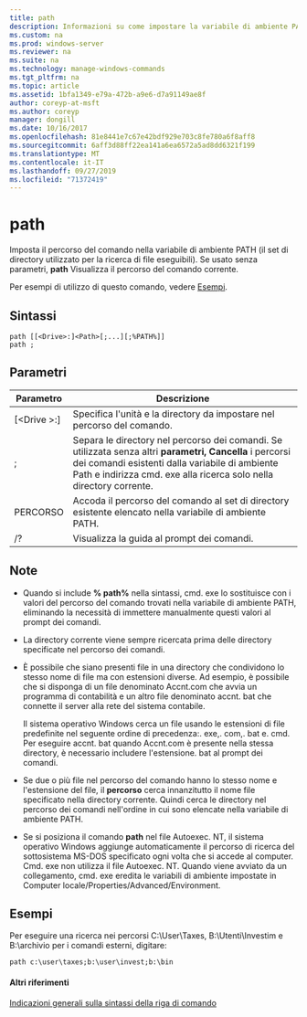 ```yaml
---
title: path
description: Informazioni su come impostare la variabile di ambiente PATH.
ms.custom: na
ms.prod: windows-server
ms.reviewer: na
ms.suite: na
ms.technology: manage-windows-commands
ms.tgt_pltfrm: na
ms.topic: article
ms.assetid: 1bfa1349-e79a-472b-a9e6-d7a91149ae8f
author: coreyp-at-msft
ms.author: coreyp
manager: dongill
ms.date: 10/16/2017
ms.openlocfilehash: 81e8441e7c67e42bdf929e703c8fe780a6f8aff8
ms.sourcegitcommit: 6aff3d88ff22ea141a6ea6572a5ad8dd6321f199
ms.translationtype: MT
ms.contentlocale: it-IT
ms.lasthandoff: 09/27/2019
ms.locfileid: "71372419"
---
```

# <a name="path"></a>path



Imposta il percorso del comando nella variabile di ambiente PATH (il set di directory utilizzato per la ricerca di file eseguibili). Se usato senza parametri, **path** Visualizza il percorso del comando corrente.

Per esempi di utilizzo di questo comando, vedere [Esempi](#BKMK_examples).

## <a name="syntax"></a>Sintassi

```
path [[<Drive>:]<Path>[;...][;%PATH%]]
path ;
```

## <a name="parameters"></a>Parametri

|     Parametro     |                                                                                                     Descrizione                                                                                                      |
|-------------------|----------------------------------------------------------------------------------------------------------------------------------------------------------------------------------------------------------------------|
| [\<Drive >:] <Path> |                                                                            Specifica l'unità e la directory da impostare nel percorso del comando.                                                                             |
|         ;         | Separa le directory nel percorso dei comandi. Se utilizzata senza altri **parametri, Cancella** i percorsi dei comandi esistenti dalla variabile di ambiente Path e indirizza cmd. exe alla ricerca solo nella directory corrente. |
|      PERCORSO       |                                                         Accoda il percorso del comando al set di directory esistente elencato nella variabile di ambiente PATH.                                                         |
|        /?         |                                                                                         Visualizza la guida al prompt dei comandi.                                                                                         |

## <a name="remarks"></a>Note

-   Quando si include **% path%** nella sintassi, cmd. exe lo sostituisce con i valori del percorso del comando trovati nella variabile di ambiente PATH, eliminando la necessità di immettere manualmente questi valori al prompt dei comandi.
-   La directory corrente viene sempre ricercata prima delle directory specificate nel percorso dei comandi.
-   È possibile che siano presenti file in una directory che condividono lo stesso nome di file ma con estensioni diverse. Ad esempio, è possibile che si disponga di un file denominato Accnt.com che avvia un programma di contabilità e un altro file denominato accnt. bat che connette il server alla rete del sistema contabile.

    Il sistema operativo Windows cerca un file usando le estensioni di file predefinite nel seguente ordine di precedenza:. exe,. com,. bat e. cmd. Per eseguire accnt. bat quando Accnt.com è presente nella stessa directory, è necessario includere l'estensione. bat al prompt dei comandi.
-   Se due o più file nel percorso del comando hanno lo stesso nome e l'estensione del file, il **percorso** cerca innanzitutto il nome file specificato nella directory corrente. Quindi cerca le directory nel percorso dei comandi nell'ordine in cui sono elencate nella variabile di ambiente PATH.
-   Se si posiziona il comando **path** nel file Autoexec. NT, il sistema operativo Windows aggiunge automaticamente il percorso di ricerca del sottosistema MS-DOS specificato ogni volta che si accede al computer. Cmd. exe non utilizza il file Autoexec. NT. Quando viene avviato da un collegamento, cmd. exe eredita le variabili di ambiente impostate in Computer locale/Properties/Advanced/Environment.

## <a name="BKMK_examples"></a>Esempi

Per eseguire una ricerca nei percorsi C:\User\Taxes, B:\Utenti\Investim e B:\archivio per i comandi esterni, digitare:

`path c:\user\taxes;b:\user\invest;b:\bin`

#### <a name="additional-references"></a>Altri riferimenti

[Indicazioni generali sulla sintassi della riga di comando](command-line-syntax-key.md)